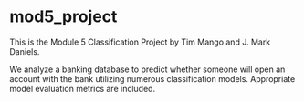# mod5_project

This is the Module 5 Classification Project by Tim Mango and J. Mark Daniels.

We analyze a banking database to predict whether someone will open an account with the bank utilizing numerous classification models. Appropriate model evaluation metrics are included.
